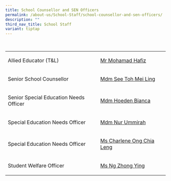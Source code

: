 ```yaml
---
title: School Counsellor and SEN Officers
permalink: /about-us/School-Staff/school-counsellor-and-sen-officers/
description: ""
third_nav_title: School Staff
variant: tiptap
---
```

<p>
<br>
</p>
<table style="minWidth: 50px">
<colgroup>
<col>
<col>
</colgroup>
<tbody>
<tr>
<td rowspan="1" colspan="1">
<p>Allied Educator (T&amp;L)</p>
</td>
<td rowspan="1" colspan="1">
<p><a href="mailto:mohamad_hafiz_abdul_azhiz@moe.edu.sg" rel="noopener noreferrer nofollow" target="_blank">Mr Mohamad Hafiz</a>
</p>
</td>
</tr>
<tr>
<td rowspan="1" colspan="1">
<p>Senior School Counsellor</p>
</td>
<td rowspan="1" colspan="1">
<p><a href="mailto:see_toh_mei_ling@moe.edu.sg" rel="noopener noreferrer nofollow" target="_blank">Mdm See Toh Mei Ling</a>
</p>
</td>
</tr>
<tr>
<td rowspan="1" colspan="1">
<p>Senior Special Education Needs Officer</p>
</td>
<td rowspan="1" colspan="1">
<p><a href="mailto:hoeden_bianca_majella@moe.edu.sg" rel="noopener noreferrer nofollow" target="_blank">Mdm Hoeden Bianca</a>
</p>
</td>
</tr>
<tr>
<td rowspan="1" colspan="1">
<p>Special Education Needs Officer</p>
</td>
<td rowspan="1" colspan="1">
<p><a href="mailto:nur_ummirah_mohd_nazhar@moe.edu.sg" rel="noopener noreferrer nofollow" target="_blank">Mdm Nur Ummirah</a>
</p>
</td>
</tr>
<tr>
<td rowspan="1" colspan="1">
<p>Special Education Needs Officer</p>
</td>
<td rowspan="1" colspan="1">
<p><a href="mailto:ong_chia_leng@moe.edu.sg" rel="noopener noreferrer nofollow" target="_blank">Ms Charlene Ong Chia Leng</a>
</p>
</td>
</tr>
<tr>
<td rowspan="1" colspan="1">
<p>Student Welfare Officer</p>
</td>
<td rowspan="1" colspan="1">
<p><a href="mailto:ng_zhong_ying@moe.edu.sg" rel="noopener noreferrer nofollow" target="_blank">Ms Ng Zhong Ying</a>
</p>
</td>
</tr>
</tbody>
</table>
<p></p>